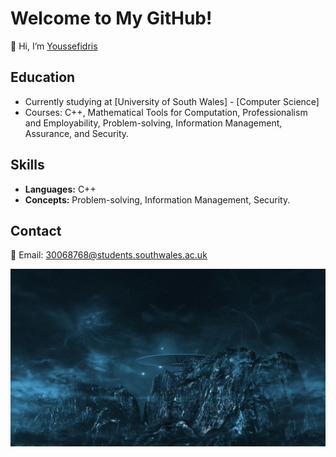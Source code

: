 # Welcome to My GitHub!
👋 Hi, I’m [Youssefidris](https://github.com/Youssefidris)

## Education
- Currently studying at [University of South Wales] - [Computer Science]
- Courses: C++, Mathematical Tools for Computation, Professionalism and Employability, Problem-solving, Information Management, Assurance, and Security.

## Skills
- **Languages:** C++
- **Concepts:** Problem-solving, Information Management, Security.

## Contact
📧 Email: 30068768@students.southwales.ac.uk

![My Photo](ufo-1265186_1920.jpg)
